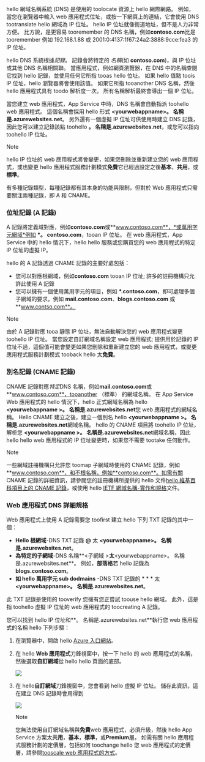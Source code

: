 hello 網域名稱系統 (DNS) 是使用的 toolocate 資源上 hello 網際網路。 例如，當您在瀏覽器中輸入 web 應用程式位址，或按一下網頁上的連結，它會使用 DNS tootranslate hello 網域為 IP 位址。 hello IP 位址就像街道地址，但不是人力非常方便。 比方說，是更容易 tooremember 的 DNS 名稱，例如**contoso.com**比是 tooremember 例如 192.168.1.88 或 2001:0:4137:1f67:24a2:3888:9cce:fea3 的 IP 位址。

hello DNS 系統根據*記錄*。 記錄會將特定的 *名稱*(如 **contoso.com**)，與 IP 位址或其他 DNS 名稱相關聯。 當應用程式，例如網頁瀏覽器，在 DNS 中的名稱查閱它找到 hello 記錄，並使用任何它所指 tooas hello 位址。 如果 hello 值點 toois IP 位址，hello 瀏覽器將會使用該值。 如果它所指 tooanother DNS 名稱，然後 hello 應用程式具有 toodo 解析度一次。 所有名稱解析最終會導出一個 IP 位址。

當您建立 web 應用程式，App Service 中時，DNS 名稱會自動指派 toohello web 應用程式。 這個名稱會採用 hello 形式 **&lt;yourwebappname&gt;。 名稱是.azurewebsites.net**。 另外還有一個虛擬 IP 位址可供使用時建立 DNS 記錄，因此您可以建立記錄該點 toohello **。 名稱是.azurewebsites.net**，或您可以指向 toohello IP 位址。

> [!NOTE]
> hello IP 位址的 web 應用程式將會變更，如果您刪除並重新建立您的 web 應用程式，或也變更 hello 應用程式服務計劃模式**免費**它已經過設定之後**基本**，**共用**，或**標準**。
> 
> 

有多種記錄類型，每種記錄都有其本身的功能與限制，但對於 Web 應用程式只需要關注兩種記錄，即 A 和 CNAME。

### <a name="address-record-a-record"></a>位址記錄 (A 記錄)
A 記錄將定義域對應，例如**contoso.com**或**www.contoso.com**，*或萬用字元網域*例如 **\*。 contoso.com**，tooan IP 位址。 在 web 應用程式，App Service 中的 hello 情況下，hello hello 服務或您購買您的 web 應用程式的特定 IP 位址的虛擬 IP。

hello 的 A 記錄透過 CNAME 記錄的主要好處包括：

* 您可以對應根網域，例如**contoso.com** tooan IP 位址; 許多的註冊機構只允許此使用 A 記錄
* 您可以擁有一個使用萬用字元的項目，例如 **\*.contoso.com**，即可處理多個子網域的要求，例如 **mail.contoso.com**、**blogs.contoso.com** 或 **www.contso.com**。

> [!NOTE]
> 由於 A 記錄對應 tooa 靜態 IP 位址，無法自動解決您的 web 應用程式變更 toohello IP 位址。 當您設定自訂網域名稱設定 web 應用程式; 提供用於記錄的 IP 位址不過，這個值可能會變更如果您刪除和重新建立您的 web 應用程式，或變更應用程式服務計劃模式 tooback hello 太**免費**。
> 
> 

### <a name="alias-record-cname-record"></a>別名記錄 (CNAME 記錄)
CNAME 記錄對應*特定*DNS 名稱，例如**mail.contoso.com**或**www.contoso.com**，tooanother （標準） 的網域名稱。 在 App Service Web 應用程式的 hello 情況下，hello 正式網域名稱為 hello  **&lt;yourwebappname >。 名稱是.azurewebsites.net**您 web 應用程式的網域名稱。 Hello CNAME 建立之後，建立一個別名 hello  **&lt;yourwebappname >。 名稱是.azurewebsites.net**網域名稱。 hello 的 CNAME 項目將 toohello IP 位址，解析您 **&lt;yourwebappname >。 名稱是.azurewebsites.net**網域名稱，因此 hello hello web 應用程式的 IP 位址變更時，如果您不需要 tootake 任何動作。

> [!NOTE]
> 一些網域註冊機構只允許您 toomap 子網域時使用的 CNAME 記錄，例如**www.contoso.com**，和不根名稱，例如**contoso.com**。如需有關 CNAME 記錄的詳細資訊，請參閱您的註冊機構所提供的 hello 文件<a href="http://en.wikipedia.org/wiki/CNAME_record">hello 維基百科項目上的 CNAME 記錄</a>，或使用 hello <a href="http://tools.ietf.org/html/rfc1035">IETF 網域名稱-實作和規格</a>文件。
> 
> 

### <a name="web-app-dns-specifics"></a>Web 應用程式 DNS 詳細規格
Web 應用程式上使用 A 記錄需要您 toofirst 建立 hello 下列 TXT 記錄的其中一個：

* **Hello 根網域**-DNS TXT 記錄 **@** 太 **&lt;yourwebappname&gt;。 名稱是.azurewebsites.net**。
* **為特定的子網域**-DNS 名稱**&lt;子網域 >**太**&lt;yourwebappname&gt;。 名稱是.azurewebsites.net**。 例如，**部落格**若 hello 記錄為**blogs.contoso.com**。
* **如 hello 萬用字元 sub dodmains** -DNS TXT 記錄的 * * * 太 **&lt;yourwebappname&gt;。 名稱是.azurewebsites.net**。

此 TXT 記錄是使用的 tooverify 您擁有您正嘗試 toouse hello 網域。 此外，這是指 toohello 虛擬 IP 位址的 web 應用程式的 toocreating A 記錄。

您可以找到 hello IP 位址和**。 名稱是.azurewebsites.net**執行您 web 應用程式的名稱 hello 下列步驟：

1. 在瀏覽器中，開啟 hello [Azure 入口網站](https://portal.azure.com)。
2. 在 hello **Web 應用程式**刀鋒視窗中，按一下 hello 的 web 應用程式的名稱，然後選取**自訂網域**從 hello hello 頁面的底部。
   
    ![](./media/custom-dns-web-site/dncmntask-cname-6.png)
3. 在 hello**自訂網域**刀鋒視窗中，您會看到 hello 虛擬 IP 位址。 儲存此資訊，這在建立 DNS 記錄時會用得到
   
    ![](./media/custom-dns-web-site/virtual-ip-address.png)
   
   > [!NOTE]
   > 您無法使用自訂網域名稱與**免費**web 應用程式，必須升級，然後 hello App Service 方案太**共用**，**基本**，**標準**，或**Premium**層。 如需有關 hello 應用程式服務計劃的定價層，包括如何 toochange hello 您 web 應用程式的定價層，請參閱[tooscale web 應用程式的方式](../articles/app-service-web/web-sites-scale.md)。
   > 
   > 

